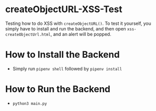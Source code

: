 # createObjectURL-XSS-Test
Testing how to do XSS with `createObjectURL()`. To test it yourself, you simply have to install and run the backend, and then open `xss-createObjectUrl.html`, and an alert will be popped.

# How to Install the Backend
- Simply run `pipenv shell` followed by `pipenv install`

# How to Run the Backend
- `python3 main.py`
